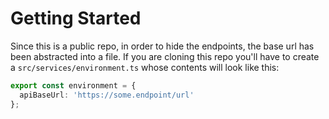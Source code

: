# Getting Started
Since this is a public repo, in order to hide the endpoints, the base url has been abstracted into a file.
If you are cloning this repo you'll have to create a `src/services/environment.ts` whose contents will look like this:

```ts
export const environment = {
  apiBaseUrl: 'https://some.endpoint/url'
};
```

